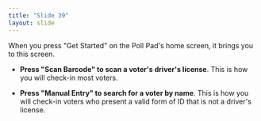 ```yaml
---
title: "Slide 39"
layout: slide
---
```


When you press "Get Started" on the Poll Pad's home screen, it brings you to this screen.

- **Press "Scan Barcode" to scan a voter's driver's license**. This is how you will check-in most voters.

- **Press "Manual Entry" to search for a voter by name**. This is how you will check-in voters who present a valid form of ID that is not a driver's license.